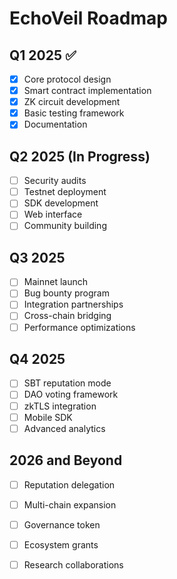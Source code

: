 # EchoVeil Roadmap

## Q1 2025 ✅

- [x] Core protocol design
- [x] Smart contract implementation
- [x] ZK circuit development
- [x] Basic testing framework
- [x] Documentation

## Q2 2025 (In Progress)

- [ ] Security audits
- [ ] Testnet deployment
- [ ] SDK development
- [ ] Web interface
- [ ] Community building

## Q3 2025

- [ ] Mainnet launch
- [ ] Bug bounty program
- [ ] Integration partnerships
- [ ] Cross-chain bridging
- [ ] Performance optimizations

## Q4 2025

- [ ] SBT reputation mode
- [ ] DAO voting framework
- [ ] zkTLS integration
- [ ] Mobile SDK
- [ ] Advanced analytics

## 2026 and Beyond

- [ ] Reputation delegation
- [ ] Multi-chain expansion
- [ ] Governance token
- [ ] Ecosystem grants
- [ ] Research collaborations

